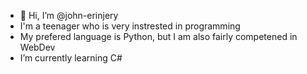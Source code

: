 - 👋 Hi, I’m @john-erinjery
- I'm a teenager who is very instrested in programming
- My prefered language is Python, but I am also fairly competened in WebDev
- I’m currently learning C#
